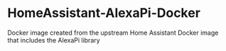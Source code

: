 # HomeAssistant-AlexaPi-Docker
Docker image created from the upstream Home Assistant Docker image that includes the AlexaPi library
